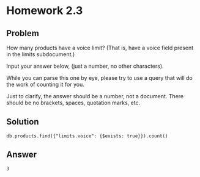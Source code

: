 # Homework 2.3

## Problem

How many products have a voice limit? (That is, have a voice field present in the limits subdocument.)

Input your answer below, (just a number, no other characters).

While you can parse this one by eye, please try to use a query that will do the work of counting it for you.

Just to clarify, the answer should be a number, not a document. There should be no brackets, spaces, quotation marks, etc.

## Solution
```
db.products.find({"limits.voice": {$exists: true}}).count()
```
## Answer
```
3
```